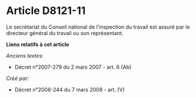 # Article D8121-11

Le secrétariat du Conseil national de l'inspection du travail est assuré par le directeur général du travail ou son
représentant.

**Liens relatifs à cet article**

_Anciens textes_:

  - Décret n°2007-279 du 2 mars 2007 - art. 6 (Ab)

_Créé par_:

  - Décret n°2008-244 du 7 mars 2008 - art. (V)

